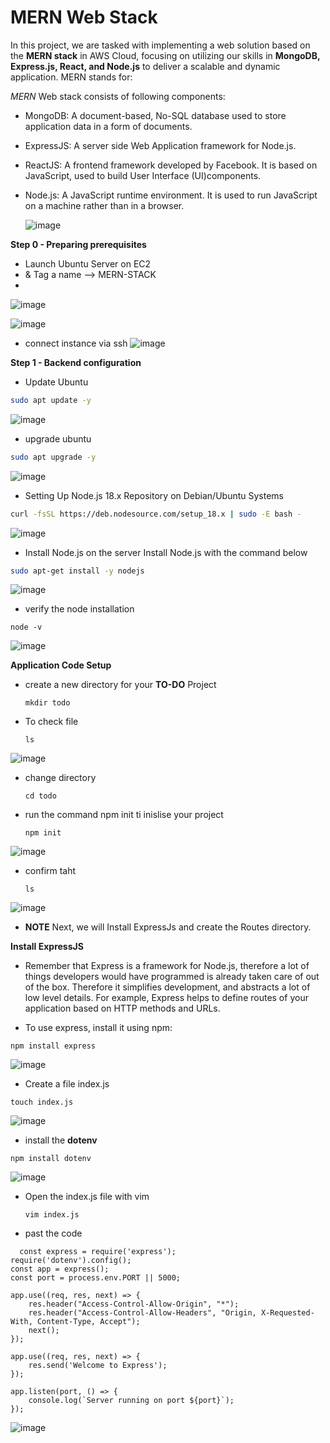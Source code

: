 # MERN Web Stack
In this project, we are tasked with implementing a web solution based on the **MERN stack** in AWS Cloud, focusing on utilizing our skills in **MongoDB, Express.js, React, and Node.js** to deliver a scalable and dynamic application.
MERN stands for:

 *MERN* Web stack consists of following components:
  * MongoDB: A document-based, No-SQL database used to store application data in a form of documents.
  * ExpressJS: A server side Web Application framework for Node.js.
  * ReactJS: A frontend framework developed by Facebook. It is based on JavaScript, used to build User Interface (UI)components.
  * Node.js: A JavaScript runtime environment. It is used to run JavaScript on a machine rather than in a browser.

    ![image](https://github.com/user-attachments/assets/71db1d60-9178-4ad3-adf7-3257841c6b55)

**Step 0 - Preparing prerequisites**
* Launch Ubuntu Server on EC2
* & Tag a name --> MERN-STACK
* 
![image](https://github.com/user-attachments/assets/07c554ad-3372-48f0-b9ff-46cea48afab5)

![image](https://github.com/user-attachments/assets/326928ac-b02d-4bc5-a9f2-96fd03670d7c)

* connect instance via ssh
  ![image](https://github.com/user-attachments/assets/f40ea107-8e78-4f64-b97c-b90a4958c4ad)



**Step 1 - Backend configuration**

* Update Ubuntu
```bash
sudo apt update -y
```
![image](https://github.com/user-attachments/assets/11c080e0-a132-4069-969e-8c868430181f)


* upgrade ubuntu
```bash
sudo apt upgrade -y
```
![image](https://github.com/user-attachments/assets/df8621db-9ad3-4492-818f-d102a6302b3f)



* Setting Up Node.js 18.x Repository on Debian/Ubuntu Systems

```bash
curl -fsSL https://deb.nodesource.com/setup_18.x | sudo -E bash -
```
![image](https://github.com/user-attachments/assets/1a0f4190-1d6a-4332-85d7-6c7db2bffbc6)


* Install Node.js on the server
Install Node.js with the command below

```bash
sudo apt-get install -y nodejs
```
![image](https://github.com/user-attachments/assets/c4cf3bbf-a3a6-4898-a21a-347e6bb272ac)

* verify the node installation
```
node -v
```
![image](https://github.com/user-attachments/assets/ac088abc-3279-45ae-876d-bba4f9a7d30a)


**Application Code Setup**
* create a new directory for your  **TO-DO** Project
  ```
  mkdir todo
  ```
* To check file
    ```
    ls
    ```
![image](https://github.com/user-attachments/assets/87d72ccb-3542-447e-ade0-75a68436efcc)

* change directory
  ```
  cd todo
  ```
* run the command npm init ti inislise your project
  ```
  npm init
  ```
![image](https://github.com/user-attachments/assets/3a29460a-d0be-46c2-bba6-43deb6884e3b)

* confirm  taht
  ```
  ls
  ```
![image](https://github.com/user-attachments/assets/d3dd79cc-59d2-41f7-8e62-cc5cbb93c472)

* **NOTE** Next, we will Install ExpressJs and create the Routes directory.

**Install ExpressJS**
* Remember that Express is a framework for Node.js, therefore a lot of things developers would have programmed is already taken care of out of the box. Therefore it simplifies development, and abstracts a lot of low level details. For example, Express helps to define routes of your application based on HTTP methods and URLs.

* To use express, install it using npm:
```
npm install express
```
![image](https://github.com/user-attachments/assets/98dd8b59-2611-4d92-a87c-adb7aeeed8b4)

* Create a file index.js
```
touch index.js
```
![image](https://github.com/user-attachments/assets/8a029347-b0d7-4d03-aa5c-4b9f7aaba4c3)


* install the **dotenv**

```
npm install dotenv
```
![image](https://github.com/user-attachments/assets/5f51d881-ff17-44c6-ae51-f114a904b1a7)

* Open the index.js file with vim
  ```
  vim index.js
  ```
* past the code
  
```
  const express = require('express');
require('dotenv').config();
const app = express();
const port = process.env.PORT || 5000;

app.use((req, res, next) => {
    res.header("Access-Control-Allow-Origin", "*");
    res.header("Access-Control-Allow-Headers", "Origin, X-Requested-With, Content-Type, Accept");
    next();
});

app.use((req, res, next) => {
    res.send('Welcome to Express');
});

app.listen(port, () => {
    console.log(`Server running on port ${port}`);
});

```
![image](https://github.com/user-attachments/assets/c0a6c879-3cad-4eb3-8964-f199cbf225d2)


